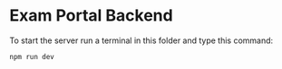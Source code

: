 # Exam Portal Backend

To start the server run a terminal in this folder and type this command:

```bash
npm run dev
```